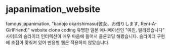 # japanimation_website
famous japanimation, "kanojo okarishimasu(彼女、お借りします, Rent-A-GirlFriend)" website clone coding
유명한 일본 애니메이션인 "여친, 빌리겠습니다" 사이트의 슬라이더 인터렉션이 매우 마음에 들어서 클론코딩 해봤습니다.
슬라이더 구현에 초점이 맞춰져 있어 반응형 웹은 적용하지 않았습니다.
